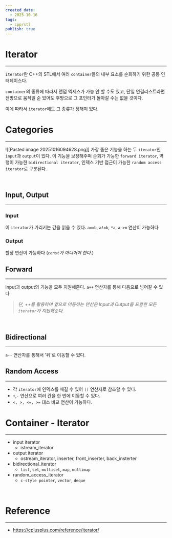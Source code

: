 ```yaml
---
created_date:
  - 2025-10-16
tags:
  - cpp/stl
publish: true
---
```

# Iterator
---
`iterator`란 C++의 STL에서 여러 `container`들의 내부 요소를 순회하기 위한 공통 인터페이스다. 

`container`의 종류에 따라서 랜덤 엑세스가 가능 안 할 수도 있고, 단일 연결리스트라면 전방으로 움직일 순 있어도 후방으로 그 포인터가 돌아갈 수는 없을 것이다. 

이에 따라서 `iterator`에도 그 종류가 정해져 있다.
<br>
# Categories
---
![[Pasted image 20251016094628.png]]
가장 좁은 기능을 하는 두 `iterator`인 `input`과 `output`이 있다.
이 기능을 보장해주며 순회가 가능한 `forward iterator`, 역행이 가능한 `bidirectional iterator`, 인덱스 기반 접근이 가능한 `random access iterator`로 구분된다.

<br>

## Input, Output
---
### Input
이 `iterator`가 가리키는 값을 읽을 수 있다.
`a==b`, `a!=b`, `*a`, `a->m` 연산이 가능하다

### Output
할당 연산이 가능하다 (_`const`가 아니어야 한다._)
<br>

## Forward
---
input과 output의 기능을 모두 지원해준다.
`a++` 연산자를 통해 다음으로 넘어갈 수 있다

> _단, ++를 활용하여 앞으로 이동하는 연산은 Input과 Output을 포함한 모든 `iterator`가 지원해준다._
<br>

## Bidirectional
---
`a--` 연산자를 통해서 '뒤'로 이동할 수 있다.
<br>
## Random Access
---
- 각 `iterator`에 인덱스를 매길 수 있어 `[]` 연산자로 참조할 수 있다.
- `+`,`-` 연산으로 여러 칸을 한 번에 이동할 수 있다.
- `<, >, <=, >=` 대소 비교 연산이 가능하다.

# Container - Iterator
---
- input iterator
	- istream_iterator
- output iterator
	- ostream_iterator, inserter, front_inserter, back_insterter
- bidirectional_iterator
	- `list`, `set`, `multiset`, `map`, `multimap`
- random_access_iterator
	- `c-style pointer`, `vector`, `deque`

<br>

# Reference
---
- https://cplusplus.com/reference/iterator/